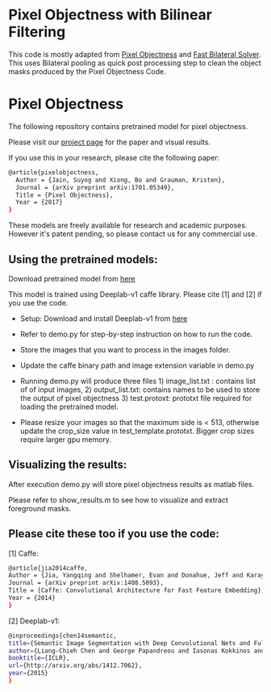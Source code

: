 # Pixel Objectness with Bilinear Filtering

This code is mostly adapted from [Pixel Objectness](https://github.com/suyogduttjain/pixelobjectness/) and [Fast Bilateral Solver](https://github.com/poolio/bilateral_solver). This uses Bilateral pooling as quick post processing step to clean the object masks produced by the Pixel Objectness Code. 

# Pixel Objectness
The following repository contains pretrained model for pixel objectness.

Please visit our [project page](http://vision.cs.utexas.edu/projects/pixelobjectness/) for the paper and visual results.

If you use this in your research, please cite the following paper:

```sh
@article{pixelobjectness,
  Author = {Jain, Suyog and Xiong, Bo and Grauman, Kristen},
  Journal = {arXiv preprint arXiv:1701.05349},
  Title = {Pixel Objectness},
  Year = {2017}
}
```

These models are freely available for research and academic purposes. However it's patent pending, so please contact us for any commercial use.

## Using the pretrained models:

Download pretrained model from [here](https://github.com/suyogduttjain/pixelobjectness/blob/master/pixel_objectness.caffemodel)

This model is trained using Deeplab-v1 caffe library. Please cite [1] and [2] if you use the code.

- Setup: Download and install Deeplab-v1 from [here](https://bitbucket.org/deeplab/deeplab-public/)

- Refer to demo.py for step-by-step instruction on how to run the code.

- Store the images that you want to process in the images folder.

- Update the caffe binary path and image extension variable in demo.py

- Running demo.py will produce three files 1) image_list.txt : contains list of of input images, 2) output_list.txt: contains names to be used to store the output of pixel objectness 3) test.protoxt: prototxt file required for loading the pretrained model.

- Please resize your images so that the maximum side is < 513, otherwise update the crop_size value in test_template.prototxt. Bigger crop sizes require larger gpu memory. 

## Visualizing the results:

After execution demo.py will store pixel objectness results as matlab files.

Please refer to show_results.m to see how to visualize and extract foreground masks.

## Please cite these too if you use the code:

[1] Caffe:

```sh
@article{jia2014caffe,
Author = {Jia, Yangqing and Shelhamer, Evan and Donahue, Jeff and Karayev, Sergey and Long, Jonathan and Girshick, Ross and Guadarrama, Sergio and Darrell, Trevor},
Journal = {arXiv preprint arXiv:1408.5093},
Title = {Caffe: Convolutional Architecture for Fast Feature Embedding},
Year = {2014}
}
```

[2] Deeplab-v1:

```sh
@inproceedings{chen14semantic,
title={Semantic Image Segmentation with Deep Convolutional Nets and Fully Connected CRFs},
author={Liang-Chieh Chen and George Papandreou and Iasonas Kokkinos and Kevin Murphy and Alan L Yuille},
booktitle={ICLR},
url={http://arxiv.org/abs/1412.7062},
year={2015}
}
```
